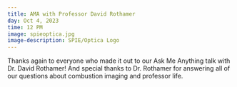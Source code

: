 ```yaml
---
title: AMA with Professor David Rothamer
day: Oct 4, 2023
time: 12 PM
image: spieoptica.jpg
image-description: SPIE/Optica Logo
---
```

Thanks again to everyone who made it out to our Ask Me Anything talk with Dr. David Rothamer! And special thanks to Dr. Rothamer for answering all of our questions about combustion imaging and professor life. 
